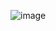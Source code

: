 ![image](https://user-images.githubusercontent.com/99285798/202036447-da821b4d-78ec-461f-b93d-33a38852e63f.png)
